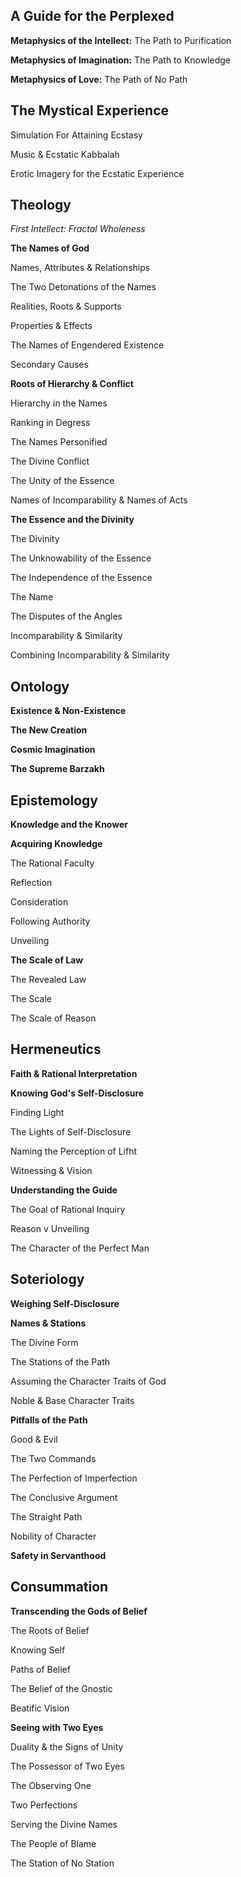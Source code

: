 ## A Guide for the Perplexed

**Metaphysics of the Intellect:** The Path to Purification

**Metaphysics of Imagination:** The Path to Knowledge

**Metaphysics of Love:** The Path of No Path

## The Mystical Experience

Simulation For Attaining Ecstasy

Music & Ecstatic Kabbalah

Erotic Imagery for the Ecstatic Experience

## Theology

*First Intellect: Fractal Wholeness*

**The Names of God**

Names, Attributes & Relationships

The Two Detonations of the Names

Realities, Roots & Supports

Properties & Effects

The Names of Engendered Existence

Secondary Causes

**Roots of Hierarchy & Conflict**

Hierarchy in the Names

Ranking in Degress

The Names Personified

The Divine Conflict

The Unity of the Essence

Names of Incomparability & Names of Acts

**The Essence and the Divinity**

The Divinity

The Unknowability of the Essence

The Independence of the Essence

The Name 

The Disputes of the Angles

Incomparability & Similarity

Combining Incomparability & Similarity


## Ontology

**Existence & Non-Existence**

**The New Creation**

**Cosmic Imagination**

**The Supreme Barzakh**

## Epistemology

**Knowledge and the Knower**

**Acquiring Knowledge**

The Rational Faculty

Reflection

Consideration

Following Authority

Unveiling

**The Scale of Law**

The Revealed Law

The Scale

The Scale of Reason

## Hermeneutics

**Faith & Rational Interpretation**

**Knowing God's Self-Disclosure**

Finding Light

The Lights of Self-Disclosure

Naming the Perception of Lifht

Witnessing & Vision

**Understanding the Guide**

The Goal of Rational Inquiry

Reason v Unveiling

The Character of the Perfect Man

## Soteriology

**Weighing Self-Disclosure**

**Names & Stations**

The Divine Form

The Stations of the Path

Assuming the Character Traits of God

Noble & Base Character Traits

**Pitfalls of the Path**

Good & Evil

The Two Commands

The Perfection of Imperfection

The Conclusive Argument

The Straight Path

Nobility of Character

**Safety in Servanthood**

## Consummation

**Transcending the Gods of Belief**

The Roots of Belief

Knowing Self

Paths of Belief

The Belief of the Gnostic

Beatific Vision

**Seeing with Two Eyes**

Duality & the Signs of Unity

The Possessor of Two Eyes

The Observing One

Two Perfections

Serving the Divine Names

The People of Blame

The Station of No Station







